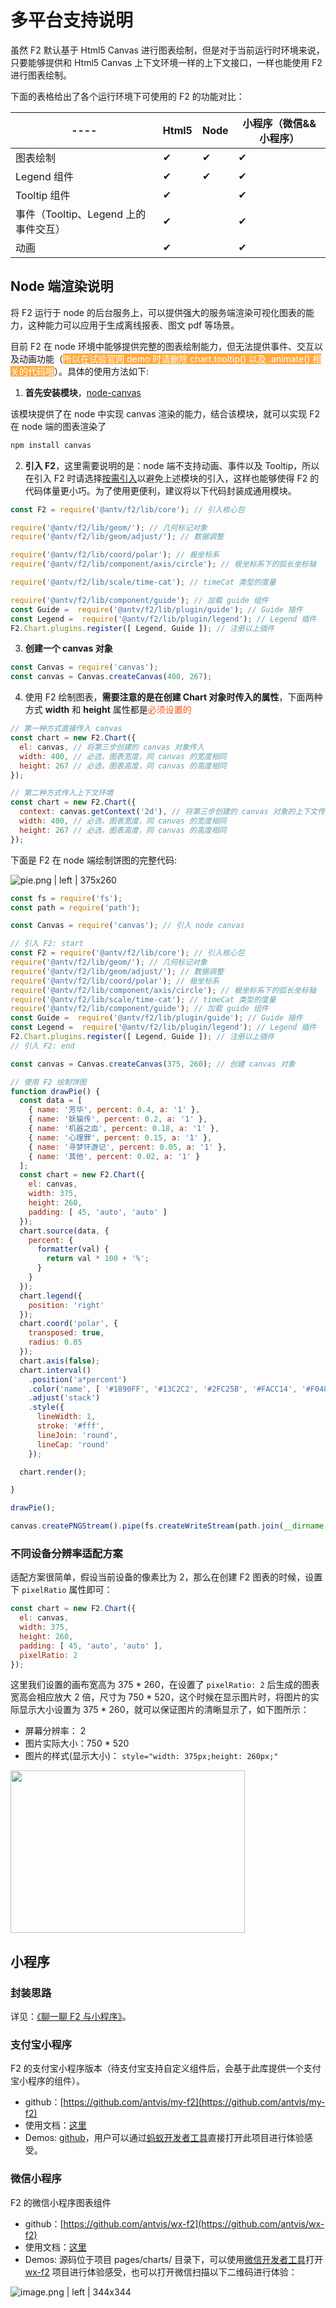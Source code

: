 # 多平台支持说明

虽然 F2 默认基于 Html5 Canvas 进行图表绘制，但是对于当前运行时环境来说，只要能够提供和 Html5 Canvas 上下文环境一样的上下文接口，一样也能使用 F2 进行图表绘制。

下面的表格给出了各个运行环境下可使用的 F2 的功能对比：

  ----  | Html5 | Node  | 小程序（微信&&小程序） |
 ----- | ----- | ----- | ----- |
图表绘制 | ✔︎ | ✔︎  | ✔︎ |
Legend 组件 | ✔︎  | ✔︎ | ✔︎ |
Tooltip 组件 | ✔︎ | | ✔︎ |
事件（Tooltip、Legend 上的事件交互） | ✔︎ |   | ✔︎ |
动画 | ✔︎ |   | ✔︎ |


## Node 端渲染说明

将 F2 运行于 node 的后台服务上，可以提供强大的服务端渲染可视化图表的能力，这种能力可以应用于生成离线报表、图文 pdf 等场景。

目前 F2 在 node 环境中能够提供完整的图表绘制能力，但无法提供事件、交互以及动画功能（<span data-type="color" style="color: rgb(255, 255, 255);"><span data-type="background" style="background-color: rgb(255, 169, 64);">所以在试验官网 demo 时请删除 chart.tooltip() 以及 .animate() 相关的代码哦</span></span>）。具体的使用方法如下:

1. **首先安装模块**，[node-canvas](https://github.com/Automattic/node-canvas)

  该模块提供了在 node 中实现 canvas 渲染的能力，结合该模块，就可以实现 F2 在 node 端的图表渲染了

```bash
npm install canvas
```

2. **引入 F2**，这里需要说明的是：node 端不支持动画、事件以及 Tooltip，所以在引入 F2 时请选择[按需引入](./require-on-demand.md)以避免上述模块的引入，这样也能够使得 F2 的代码体量更小巧。为了使用更便利，建议将以下代码封装成通用模块。

```javascript
const F2 = require('@antv/f2/lib/core'); // 引入核心包

require('@antv/f2/lib/geom/'); // 几何标记对象
require('@antv/f2/lib/geom/adjust/'); // 数据调整

require('@antv/f2/lib/coord/polar'); // 极坐标系
require('@antv/f2/lib/component/axis/circle'); // 极坐标系下的弧长坐标轴

require('@antv/f2/lib/scale/time-cat'); // timeCat 类型的度量

require('@antv/f2/lib/component/guide'); // 加载 guide 组件
const Guide =  require('@antv/f2/lib/plugin/guide'); // Guide 插件
const Legend =  require('@antv/f2/lib/plugin/legend'); // Legend 插件
F2.Chart.plugins.register([ Legend, Guide ]); // 注册以上插件
```

3. **创建一个 canvas 对象**

```javascript
const Canvas = require('canvas');
const canvas = Canvas.createCanvas(400, 267);
```

4. 使用 F2 绘制图表，**需要注意的是在创建 Chart 对象时传入的属性**，下面两种方式 **width** 和 **height** 属性都是<span data-type="color" style="color: rgb(250, 84, 28);">必须设置的</span>

```javascript
// 第一种方式直接传入 canvas
const chart = new F2.Chart({
  el: canvas, // 将第三步创建的 canvas 对象传入
  width: 400, // 必选，图表宽度，同 canvas 的宽度相同
  height: 267 // 必选，图表高度，同 canvas 的高度相同
});

// 第二种方式传入上下文环境
const chart = new F2.Chart({
  context: canvas.getContext('2d'), // 将第三步创建的 canvas 对象的上下文传入
  width: 400, // 必选，图表宽度，同 canvas 的宽度相同
  height: 267 // 必选，图表高度，同 canvas 的高度相同
});
```

下面是 F2 在 node 端绘制饼图的完整代码:

![pie.png | left | 375x260](https://cdn.yuque.com/lark/0/2018/png/514/1524314241103-865e6682-9508-4bb3-9f30-676bf0042d58.png "")


```javascript
const fs = require('fs');
const path = require('path');

const Canvas = require('canvas'); // 引入 node canvas

// 引入 F2: start
const F2 = require('@antv/f2/lib/core'); // 引入核心包
require('@antv/f2/lib/geom/'); // 几何标记对象
require('@antv/f2/lib/geom/adjust/'); // 数据调整
require('@antv/f2/lib/coord/polar'); // 极坐标系
require('@antv/f2/lib/component/axis/circle'); // 极坐标系下的弧长坐标轴
require('@antv/f2/lib/scale/time-cat'); // timeCat 类型的度量
require('@antv/f2/lib/component/guide'); // 加载 guide 组件
const Guide =  require('@antv/f2/lib/plugin/guide'); // Guide 插件
const Legend =  require('@antv/f2/lib/plugin/legend'); // Legend 插件
F2.Chart.plugins.register([ Legend, Guide ]); // 注册以上插件
// 引入 F2: end

const canvas = Canvas.createCanvas(375, 260); // 创建 canvas 对象

// 使用 F2 绘制饼图
function drawPie() {
  const data = [
    { name: '芳华', percent: 0.4, a: '1' },
    { name: '妖猫传', percent: 0.2, a: '1' },
    { name: '机器之血', percent: 0.18, a: '1' },
    { name: '心理罪', percent: 0.15, a: '1' },
    { name: '寻梦环游记', percent: 0.05, a: '1' },
    { name: '其他', percent: 0.02, a: '1' }
  ];
  const chart = new F2.Chart({
    el: canvas,
    width: 375,
    height: 260,
    padding: [ 45, 'auto', 'auto' ]
  });
  chart.source(data, {
    percent: {
      formatter(val) {
        return val * 100 + '%';
      }
    }
  });
  chart.legend({
    position: 'right'
  });
  chart.coord('polar', {
    transposed: true,
    radius: 0.85
  });
  chart.axis(false);
  chart.interval()
    .position('a*percent')
    .color('name', [ '#1890FF', '#13C2C2', '#2FC25B', '#FACC14', '#F04864', '#8543E0' ])
    .adjust('stack')
    .style({
      lineWidth: 1,
      stroke: '#fff',
      lineJoin: 'round',
      lineCap: 'round'
    });

  chart.render();

}

drawPie();

canvas.createPNGStream().pipe(fs.createWriteStream(path.join(__dirname, 'pie.png'))) // 导出图片
```

### 不同设备分辨率适配方案

适配方案很简单，假设当前设备的像素比为 2，那么在创建 F2 图表的时候，设置下 `pixelRatio` 属性即可：

```js
const chart = new F2.Chart({
  el: canvas,
  width: 375,
  height: 260,
  padding: [ 45, 'auto', 'auto' ],
  pixelRatio: 2
});
```

这里我们设置的画布宽高为 375 * 260，在设置了 `pixelRatio: 2` 后生成的图表宽高会相应放大 2 倍，尺寸为 750 * 520，这个时候在显示图片时，将图片的实际显示大小设置为 375 * 260，就可以保证图片的清晰显示了，如下图所示：

- 屏幕分辨率： 2
- 图片实际大小：750 * 520
- 图片的样式(显示大小)： `style="width: 375px;height: 260px;"`

<img src="https://gw.alipayobjects.com/zos/rmsportal/IWrhQtTcEaBxGnXsPwiP.png" style="width: 375px;height: 260px;">

## 小程序

### 封装思路

详见：[《聊一聊 F2 与小程序》](https://yuque.com/antv/blog/bg9sxf)。

### 支付宝小程序

F2 的支付宝小程序版本（待支付宝支持自定义组件后，会基于此库提供一个支付宝小程序的组件）。

* github：[https://github.com/antvis/my-f2](https://github.com/antvis/my-f2)
* 使用文档：[这里](https://github.com/antvis/my-f2/blob/master/README.md)
* Demos:  [github](https://github.com/antvis/mini-program-f2-demos/tree/master/my-charts)，用户可以通过[蚂蚁开发者工具](https://docs.alipay.com/mini/ide/overview)直接打开此项目进行体验感受。

### 微信小程序

F2 的微信小程序图表组件

* github：[https://github.com/antvis/wx-f2](https://github.com/antvis/wx-f2)
* 使用文档：[这里](https://github.com/antvis/wx-f2/blob/master/README.md)
* Demos: 源码位于项目 pages/charts/ 目录下，可以使用[微信开发者工具](https://developers.weixin.qq.com/miniprogram/dev/devtools/download.html?t=2018412)打开[ wx-f2](https://github.com/antvis/wx-f2) 项目进行体验感受，也可以打开微信扫描以下二维码进行体验：

![image.png | left | 344x344](https://cdn.yuque.com/lark/0/2018/png/514/1524555862386-7010f1b3-7100-4a84-bc97-ec4a6560155d.png "")
